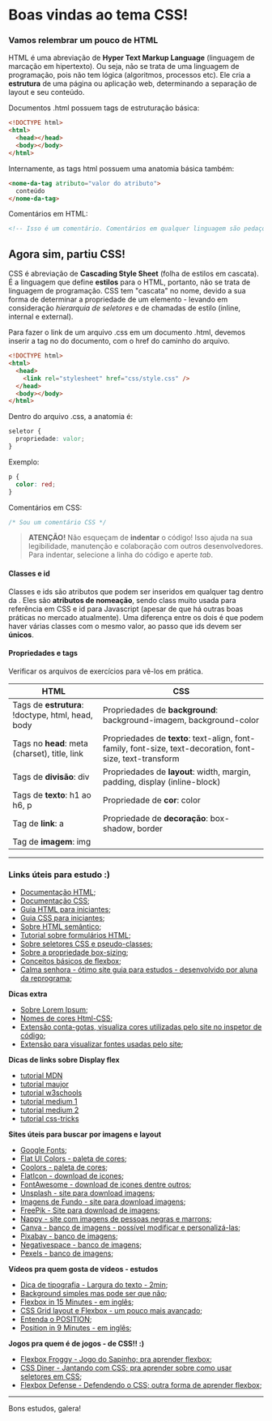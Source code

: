 # Boas vindas ao tema CSS!

### Vamos relembrar um pouco de HTML

HTML é uma abreviação de **Hyper Text Markup Language** (linguagem de marcação em hipertexto). Ou seja, não se trata de uma linguagem de programação, pois não tem lógica (algoritmos, processos etc). Ele cria a **estrutura** de uma página ou aplicação web, determinando a separação de layout e seu conteúdo.

Documentos .html possuem tags de estruturação básica:

```html
<!DOCTYPE html>
<html>
  <head></head>
  <body></body>
</html>
```

Internamente, as tags html possuem uma anatomia básica também:

```html
<nome-da-tag atributo="valor do atributo">
  conteúdo
</nome-da-tag>
```

Comentários em HTML:

```html
<!-- Isso é um comentário. Comentários em qualquer linguagem são pedaços de código que são ignorados na renderização (na leitura do computador), mas são úteis para entedimento humano -->
```


## Agora sim, partiu CSS!

CSS é abreviação de **Cascading Style Sheet** (folha de estilos em cascata). É a linguagem que define **estilos** para o HTML, portanto, não se trata de linguagem de programação. CSS tem "cascata" no nome, devido a sua forma de determinar a propriedade de um elemento - levando em consideração _hierarquia de seletores_ e de chamadas de estilo (inline, internal e external).

Para fazer o link de um arquivo .css em um documento .html, devemos inserir a tag <link> no <head> do documento, com o href do caminho do arquivo.

```html
<!DOCTYPE html>
<html>
  <head>
    <link rel="stylesheet" href="css/style.css" />
  </head>
  <body></body>
</html>
```

Dentro do arquivo .css, a anatomia é:

```css
seletor {
  propriedade: valor;
}
```

Exemplo:

```css
p {
  color: red;
}
```

Comentários em CSS:

```css
/* Sou um comentário CSS */
```

> **ATENÇÃO!**
> Não esqueçam de **indentar** o código! Isso ajuda na sua legibilidade, manutenção e colaboração com outros desenvolvedores.
> Para indentar, selecione a linha do código e aperte _tab_.

#### Classes e id

Classes e ids são atributos que podem ser inseridos em qualquer tag dentro da <body>. Eles são **atributos de nomeação**, sendo class muito usada para referência em CSS e id para Javascript (apesar de que há outras boas práticas no mercado atualmente).
Uma diferença entre os dois é que podem haver várias classes com o mesmo valor, ao passo que ids devem ser **únicos**.

#### Propriedades e tags

Verificar os arquivos de exercícios para vê-los em prática.

| HTML                                              | CSS                                                                                                       |
| ------------------------------------------------- | --------------------------------------------------------------------------------------------------------- |
| Tags de **estrutura**: !doctype, html, head, body | Propriedades de **background**: background-imagem, background-color                                       |
| Tags no **head**: meta (charset), title, link     | Propriedades de **texto**: text-align, font-family, font-size, text-decoration, font-size, text-transform |
| Tags de **divisão**: div                          | Propriedades de **layout**: width, margin, padding, display (inline-block)                                |
| Tags de **texto**: h1 ao h6, p                    | Propriedade de **cor**: color                                                                             |
| Tag de **link**: a                                | Propriedade de **decoração**: box-shadow, border                                                          |
| Tag de **imagem**: img                            |

-------
### Links úteis para estudo :)

- [Documentação HTML](https://developer.mozilla.org/pt-BR/docs/Web/HTML);
- [Documentação CSS](https://developer.mozilla.org/pt-BR/docs/Web/CSS);
- [Guia HTML para iniciantes](https://tableless.github.io/iniciantes/manual/html/);
- [Guia CSS para iniciantes](https://tableless.github.io/iniciantes/manual/css/);
- [Sobre HTML semântico](https://blog.geekhunter.com.br/voce-conhece-html-semantico/);
- [Tutorial sobre formulários HTML](https://www.homehost.com.br/blog/tutoriais/formulario-html/);
- [Sobre seletores CSS e pseudo-classes](https://developer.mozilla.org/pt-BR/docs/Web/CSS/Getting_Started/Seletores);
- [Sobre a propriedade box-sizing](http://sergiolopes.org/css-box-sizing-border-box/);
- [Conceitos básicos de flexbox](https://developer.mozilla.org/pt-BR/docs/Web/CSS/CSS_Flexible_Box_Layout/Conceitos_Basicos_do_Flexbox);
- [Calma senhora - ótimo site guia para estudos - desenvolvido por aluna da reprograma](https://calma-senhora.netlify.app/);

**Dicas extra**
- [Sobre Lorem Ipsum](https://pt.lipsum.com/);
- [Nomes de cores Html-CSS](https://htmlcolorcodes.com/color-names/);
- [Extensão conta-gotas, visualiza cores utilizadas pelo site no inspetor de código](https://chrome.google.com/webstore/detail/colorzilla/bhlhnicpbhignbdhedgjhgdocnmhomnp?hl=pt);
- [Extensão para visualizar fontes usadas pelo site](https://chrome.google.com/webstore/detail/fonts-ninja/eljapbgkmlngdpckoiiibecpemleclhh);

**Dicas de links sobre Display flex**
 
- [tutorial MDN](https://developer.mozilla.org/pt-BR/docs/Web/CSS/display)
- [tutorial maujor](https://www.maujor.com/tutorial/propriedade-css-display.php)
- [tutorial w3schools](https://www.w3schools.com/cssref/pr_class_display.asp)
- [tutorial medium 1](https://medium.com/collabcode/pare-de-chutar-e-aprenda-como-funciona-o-display-block-98480c987950)
- [tutorial medium 2](https://medium.com/collabcode/pare-de-chutar-e-aprenda-como-funciona-o-display-inline-4ccb7b77371d#.jww2dont9)
- [tutorial css-tricks](https://css-tricks.com/snippets/css/a-guide-to-flexbox/)


**Sites úteis para buscar por imagens e layout**

- [Google Fonts](https://fonts.google.com/);
- [Flat UI Colors - paleta de cores](https://flatuicolors.com/);
- [Coolors - paleta de cores](https://coolors.co/);
- [FlatIcon - download de icones](https://www.flaticon.com/);
- [FontAwesome - download de icones dentre outros](https://fontawesome.com/icons?d=gallery);
- [Unsplash - site para download imagens](https://unsplash.com/);
- [Imagens de Fundo - site para download imagens](https://imagens-de-fundo.blogspot.com/);
- [FreePik - Site para download de imagens](https://br.freepik.com/);
- [Nappy - site com imagens de pessoas negras e marrons](https://www.nappy.co/);
- [Canva - banco de imagens - possível modificar e personalizá-las](https://www.canva.com/);
- [Pixabay - banco de imagens](https://pixabay.com/);
- [Negativespace - banco de imagens](https://negativespace.co/);
- [Pexels - banco de imagens](https://www.pexels.com/pt-br/);

**Vídeos pra quem gosta de vídeos - estudos**

- [Dica de tipografia - Largura do texto - 2min](https://www.youtube.com/watch?v=3C_9vIhmgm4);
- [Background simples mas pode ser que não](https://www.youtube.com/watch?v=kU8oIbe5hLs&list=PLirko8T4cEmx5eBb1-9j6T6Gl4aBtZ_5x&index=9);
- [Flexbox in 15 Minutes - em inglês](https://www.youtube.com/watch?v=fYq5PXgSsbE);
- [CSS Grid layout e Flexbox - um pouco mais avançado](https://www.youtube.com/watch?v=x-4z_u8LcGc);
- [Entenda o POSITION](https://www.youtube.com/watch?v=7svFaPgLCnc&t=61s);
- [Position in 9 Minutes - em inglês](https://www.youtube.com/watch?v=jx5jmI0UlXU);

**Jogos pra quem é de jogos - de CSS!! :)**

- [Flexbox Froggy - Jogo do Sapinho; pra aprender flexbox](https://flexboxfroggy.com/);
- [CSS Diner - Jantando com CSS; pra aprender sobre como usar seletores em CSS](https://flukeout.github.io/);
- [Flexbox Defense - Defendendo o CSS; outra forma de aprender flexbox](http://www.flexboxdefense.com/);

---
Bons estudos, galera!
